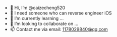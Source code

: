 - 👋 Hi, I’m @caizecheng520
- 👀 I need someone who can reverse engineer iOS
- 🌱 I’m currently learning ...
- 💞️ I’m looking to collaborate on ...
- 📫 Contact me via email: 1178029840@qq.com

<!---
caizecheng520/caizecheng520 is a ✨ special ✨ repository because its `README.md` (this file) appears on your GitHub profile.
You can click the Preview link to take a look at your changes.
--->
